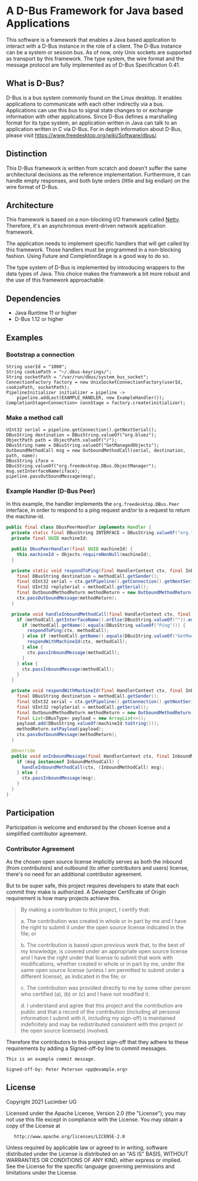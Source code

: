 # A D-Bus Framework for Java based Applications
This software is a framework that enables a Java based
application to interact with a D-Bus instance in the role
of a client. The D-Bus instance can be a system or
session bus. As of now, only Unix sockets are supported
as transport by this framework. The type system, the wire
format and the message protocol are fully implemented as
of D-Bus Specification 0.41.

## What is D-Bus?
D-Bus is a bus system commonly found on the Linux desktop.
It enables applications to communicate with each other
indirectly via a bus. Applications can use this bus to signal state
changes to or exchange information with other applications.
Since D-Bus defines a marshalling format for its type system,
an application written in Java can talk to an application
written in C via D-Bus. For in depth information about D-Bus,
please visit https://www.freedesktop.org/wiki/Software/dbus/.

## Distinction
This D-Bus framework is written from scratch and doesn't
suffer the same architectural decisions as the reference
implementation. Furthermore, it can handle empty responses,
and both byte orders (little and big endian)
on the wire format of D-Bus.

## Architecture
This framework is based on a non-blocking I/O framework
called [Netty](https://netty.io). Therefore, it's an asynchronous
event-driven network application framework.

The application needs to implement specific handlers
that will get called by this framework. Those handlers
must be programmed in a non-blocking fashion.
Using Future and CompletionStage is a good way to do so.

The type system of D-Bus is implemented by introducing
wrappers to the data types of Java.
This choice makes the framework a bit more robust and
the use of this framework approachable.

## Dependencies
* Java Runtime 11 or higher
* D-Bus 1.12 or higher

## Examples

### Bootstrap a connection
```
String userId = "1000";
String cookiePath = "~/.dbus-keyrings/";
String socketPath = "/var/run/dbus/system_bus_socket";
ConnectionFactory factory = new UnixSocketConnectionFactory(userId, cookiePath, socketPath);
PipelineInitializer initializer = pipeline ->
    pipeline.addLast(EXAMPLE_HANDLER, new ExampleHandler());
CompletionStage<Connection> connStage = factory.create(initializer);
```

### Make a method call
```
UInt32 serial = pipeline.getConnection().getNextSerial();
DBusString destination = DBusString.valueOf("org.bluez");
ObjectPath path = ObjectPath.valueOf("/");
DBusString name = DBusString.valueOf("GetManagedObjects");
OutboundMethodCall msg = new OutboundMethodCall(serial, destination, path, name);
DBusString iface = DBusString.valueOf("org.freedesktop.DBus.ObjectManager");
msg.setInterfaceName(iface);
pipeline.passOutboundMessage(msg);
```

### Example Handler (D-Bus Peer)
In this example, the handler implements the `org.freedesktop.DBus.Peer` interface,
in order to respond to a ping request and/or to a request to return the machine-id.
```java
public final class DbusPeerHandler implements Handler {
  private static final DBusString INTERFACE = DBusString.valueOf("org.freedesktop.DBus.Peer");
  private final UUID machineId;

  public DbusPeerHandler(final UUID machineId) {
    this.machineId = Objects.requireNonNull(machineId);
  }

  private static void respondToPing(final HandlerContext ctx, final InboundMethodCall methodCall) {
    final DBusString destination = methodCall.getSender();
    final UInt32 serial = ctx.getPipeline().getConnection().getNextSerial();
    final UInt32 replySerial = methodCall.getSerial();
    final OutboundMethodReturn methodReturn = new OutboundMethodReturn(destination, serial, replySerial);
    ctx.passOutboundMessage(methodReturn);
  }

  private void handleInboundMethodCall(final HandlerContext ctx, final InboundMethodCall methodCall) {
    if (methodCall.getInterfaceName().orElse(DBusString.valueOf("")).equals(INTERFACE)) {
      if (methodCall.getName().equals(DBusString.valueOf("Ping"))) {
        respondToPing(ctx, methodCall);
      } else if (methodCall.getName().equals(DBusString.valueOf("GetMachineId"))) {
        respondWithMachineId(ctx, methodCall);
      } else {
        ctx.passInboundMessage(methodCall);
      }
    } else {
      ctx.passInboundMessage(methodCall);
    }
  }

  private void respondWithMachineId(final HandlerContext ctx, final InboundMethodCall methodCall) {
    final DBusString destination = methodCall.getSender();
    final UInt32 serial = ctx.getPipeline().getConnection().getNextSerial();
    final UInt32 replySerial = methodCall.getSerial();
    final OutboundMethodReturn methodReturn = new OutboundMethodReturn(destination, serial, replySerial);
    final List<DBusType> payload = new ArrayList<>();
    payload.add(DBusString.valueOf(machineId.toString()));
    methodReturn.setPayload(payload);
    ctx.passOutboundMessage(methodReturn);
  }

  @Override
  public void onInboundMessage(final HandlerContext ctx, final InboundMessage msg) {
    if (msg instanceof InboundMethodCall) {
      handleInboundMethodCall(ctx, (InboundMethodCall) msg);
    } else {
      ctx.passInboundMessage(msg);
    }
  }
}
```

## Participation
Participation is welcome and endorsed by the chosen license
and a simplified contributor agreement.

### Contributor Agreement
As the chosen open source license implicitly serves
as both the inbound (from contributors) and
outbound (to other contributors and users) license,
there's no need for an additional contributor agreement.

But to be super safe, this project requires developers
to state that each commit they make is authorized.
A Developer Certificate of Origin requirement is how many
projects achieve this.

> By making a contribution to this project, I certify that:
> 
> a. The contribution was created in whole or in part by me and I have the right to submit it under the open source license indicated in the file; or
>
> b. The contribution is based upon previous work that, to the best of my knowledge, is covered under an appropriate open source license and I have the right under that license to submit that work with modifications, whether created in whole or in part by me, under the same open source license (unless I am permitted to submit under a different license), as indicated in the file; or
>
> c. The contribution was provided directly to me by some other person who certified (a), (b) or (c) and I have not modified it.
>
> d. I understand and agree that this project and the contribution are public and that a record of the contribution (including all personal information I submit with it, including my sign-off) is maintained indefinitely and may be redistributed consistent with this project or the open source license(s) involved.

Therefore the contributors to this project sign-off that
they adhere to these requirements by adding
a Signed-off-by line to commit messages.

    This is an example commit message.
    
    Signed-off-by: Peter Peterson <pp@example.org>

## License
Copyright 2021 Lucimber UG

Licensed under the Apache License, Version 2.0 (the "License");
you may not use this file except in compliance with the License.
You may obtain a copy of the License at

       http://www.apache.org/licenses/LICENSE-2.0

Unless required by applicable law or agreed to in writing, software
distributed under the License is distributed on an "AS IS" BASIS,
WITHOUT WARRANTIES OR CONDITIONS OF ANY KIND, either express or implied.
See the License for the specific language governing permissions and
limitations under the License.